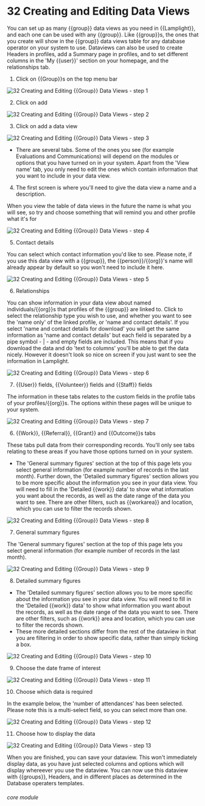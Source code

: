 # 32 Creating and Editing Data Views

You can set up as many {{group}} data views as you need in {{Lamplight}}, and each one can be used with any {{group}}. Like {{group}}s, the ones that you create will show in the {{group}} data views table for any database operator on your system to use. Dataviews can also be used to create Headers in profiles, add a Summary page in profiles, and to set different columns in the 'My {{user}}' section on your homepage, and the relationships tab.


1. Click on {{Group}}s on the top menu bar

![32 Creating and Editing {{Group}} Data Views - step 1](32_Creating_and_Editing_List_Data_Views_im_1.png)

2. Click on add

![32 Creating and Editing {{Group}} Data Views - step 2](32_Creating_and_Editing_List_Data_Views_im_2.png)

3. Click on add a data view

![32 Creating and Editing {{Group}} Data Views - step 3](32_Creating_and_Editing_List_Data_Views_im_3.png)

- There are several tabs. Some of the ones you see (for example Evaluations and Communications) will depend on the modules or options that you have turned on in your system. Apart from the 'View name' tab, you only need to edit the ones which contain information that you want to include in your data view.
  
4. The first screen is where you&#039;ll need to give the data view a name and a description.

When you view the table of data views in the future the name is what you will see, so try and choose something that will remind you and other profile what it&#039;s for

![32 Creating and Editing {{Group}} Data Views - step 4](32_Creating_and_Editing_List_Data_Views_im_4.png)

5. Contact details

You can select which contact information you&#039;d like to see. Please note, if you use this data view with a {{group}}, the {{person}}/{{org}}&#039;s name will already appear by default so you won&#039;t need to include it here.

![32 Creating and Editing {{Group}} Data Views - step 5](32_Creating_and_Editing_List_Data_Views_im_5.png)

6. Relationships

You can show information in your data view about named individuals/{{org}}s that profiles of the {{group}} are linked to.
Click to select the relationship type you wish to use, and whether you want to see the &#039;name only&#039; of the linked profile, or &#039;name and contact details&#039;.
If you select &#039;name and contact details for download&#039; you will get the same information as &#039;name and contact details&#039; but each field is separated by a pipe symbol - | - and empty fields are included.
This means that if you download the data and do &#039;text to columns&#039; you&#039;ll be able to get the data nicely. However it doesn&#039;t look so nice on screen if you just want to see the information in Lamplight.

![32 Creating and Editing {{Group}} Data Views - step 6](32_Creating_and_Editing_List_Data_Views_im_6.png)

7. {{User}} fields, {{Volunteer}} fields and {{Staff}} fields

The information in these tabs relates to the custom fields in the profile tabs of your profiles/{{org}}s. The options within these pages will be unique to your system.

![32 Creating and Editing {{Group}} Data Views - step 7](32_Creating_and_Editing_List_Data_Views_im_7.png)

6. {{Work}}, {{Referral}}, {{Grant}} and {{Outcome}}s tabs

These tabs pull data from their corresponding records. You'll only see tabs relating to these areas if you have those options turned on in your system.

- The 'General summary figures' section at the top of this page lets you select general information (for example number of records in the last month). Further down, the 'Detailed summary figures' section allows you to be more specific about the information you see in your data view. You will need to fill in the 'Detailed {{work}} data' to show what information you want about the records, as well as the date range of the data you want to see. There are other filters, such as {{workarea}} and location, which you can use to filter the records shown.
  
![32 Creating and Editing {{Group}} Data Views - step 8](32_Creating_and_Editing_List_Data_Views_im_8.png)

7. General summary figures

The &#039;General summary figures&#039; section at the top of this page lets you select general information (for example number of records in the last month).

![32 Creating and Editing {{Group}} Data Views - step 9](32_Creating_and_Editing_List_Data_Views_im_9.png)

8. Detailed summary figures
- The &#039;Detailed summary figures&#039; section allows you to be more specific about the information you see in your data view. You will need to fill in the &#039;Detailed {{work}} data&#039; to show what information you want about the records, as well as the date range of the data you want to see. There are other filters, such as {{work}} area and location, which you can use to filter the records shown.
- These more detailed sections differ from the rest of the dataview in that you are filtering in order to show specific data, rather than simply ticking a box.

![32 Creating and Editing {{Group}} Data Views - step 10](32_Creating_and_Editing_List_Data_Views_im_10.png)

9. Choose the date frame of interest

![32 Creating and Editing {{Group}} Data Views - step 11](32_Creating_and_Editing_List_Data_Views_im_11.png)

10. Choose which data is required

In the example below, the &#039;number of attendances&#039; has been selected. Please note this is a multi-select field, so you can select more than one.

![32 Creating and Editing {{Group}} Data Views - step 12](32_Creating_and_Editing_List_Data_Views_im_12.png)

11. Choose how to display the data

![32 Creating and Editing {{Group}} Data Views - step 13](32_Creating_and_Editing_List_Data_Views_im_13.png)

When you are finished, you can save your dataview. This won't immediately display data, as you have just selected columns and options which will display whereever you use the dataview. You can now use this dataview with {{groups}}, Headers, and in different places as determined in the Database operaters templates.


###### core module
